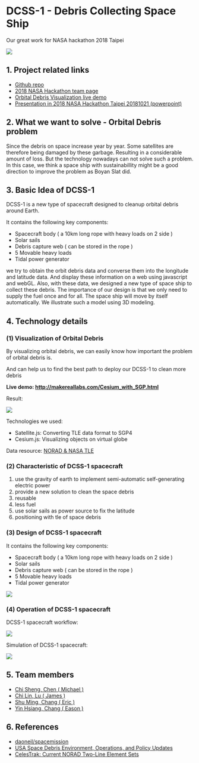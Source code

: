 # DCSS-1 - Debris Collecting Space Ship

Our great work for NASA hackathon 2018 Taipei

![](https://imgur.com/7tYi4eZ.png)

## 1. Project related links
- [Github repo](https://github.com/Kamigami55/DCSS-1/)
- [2018 NASA Hackathon team page](https://2018.spaceappschallenge.org/challenges/can-you-build/design-based-nature-fusion/teams/whatarewedoinghereohohohoh-oh/project)
- [Orbital Debris Visualization live demo](https://whatarewedoinghereohohoh.github.io/OrbitalDebrisVisualization/index.html)
- [Presentation in 2018 NASA Hackathon Taipei 20181021 (powerpoint)](https://drive.google.com/file/d/1DceDTZ9Sdh7Bcu7WrRrVSJb9wR8Y28c-/view?usp=sharing)

## 2. What we want to solve - Orbital Debris problem

Since the debris on space increase year by year. Some satellites are therefore being damaged by these garbage. Resulting in a considerable amount of loss. But the technology nowadays can not solve such a problem. In this case, we think a space ship with sustainabillity might be a good direction to improve the problem as Boyan Slat did. 

## 3. Basic Idea of DCSS-1

DCSS-1 is a new type of spacecraft designed to cleanup orbital debris around Earth.

It contains the following key components:

- Spacecraft body ( a 10km long rope with heavy loads on 2 side )
- Solar sails
- Debris capture web ( can be stored in the rope )
- 5 Movable heavy loads
- Tidal power generator

we try to obtain the orbit debris data and converse them into the longitude and latitude data. 
And display these information on a web using javascript and webGL. 
Also, with these data, we designed a new type of space ship to collect these debris. 
The importance of our design is that we only need to supply the fuel once and for all. 
The space ship will move by itself automatically. 
We illustrate such a model using 3D modeling.

## 4. Technology details

### (1) Visualization of Orbital Debris

By visualizing orbital debris, we can easily know how important the problem of orbital debris is.

And can help us to find the best path to deploy our DCSS-1 to clean more debris

**Live demo: http://makereallabs.com/Cesium_with_SGP.html**

Result: 

![](https://github.com/Kamigami55/DCSS-1/blob/master/orbital-debris-visualization.gif)

Technologies we used:
- Satellite.js: Converting TLE data format to SGP4
- Cesium.js: Visualizing objects on virtual globe

Data resource: [NORAD & NASA TLE](https://celestrak.com/NORAD/elements/)

### (2) Characteristic of DCSS-1 spacecraft

1. use the gravity of earth to implement semi-automatic self-generating electric power
2. provide a new solution to clean the space debris
3. reusable
4. less fuel
5. use solar sails as power source to fix the latitude
6. positioning with tle of space debris

### (3) Design of DCSS-1 spacecraft

It contains the following key components:

- Spacecraft body ( a 10km long rope with heavy loads on 2 side )
- Solar sails
- Debris capture web ( can be stored in the rope )
- 5 Movable heavy loads
- Tidal power generator

![](https://imgur.com/bEQ1YXw.png)

### (4) Operation of DCSS-1 spacecraft

DCSS-1 spacecraft workflow:

![](https://imgur.com/lzhTtBQ.png)

Simulation of DCSS-1 spacecraft:

![](https://imgur.com/JfG3Wr9.gif)

## 5. Team members
- [Chi Sheng, Chen ( Michael )](https://github.com/ChiShengChen)
- [Chi Lin, Lu ( James )](https://github.com/lujames13)
- [Shu Ming, Chang ( Eric )](https://github.com/ericz7000nolan)
- [Yin Hsiang, Chang ( Eason )](https://github.com/Kamigami55/)

## 6. References

- [daoneil/spacemission](https://github.com/daoneil/spacemission)
- [USA Space Debris Environment, Operations, and Policy Updates](http://www.unoosa.org/pdf/pres/stsc2011/tech-31.pdf)
- [CelesTrak: Current NORAD Two-Line Element Sets](https://celestrak.com/NORAD/elements/)

